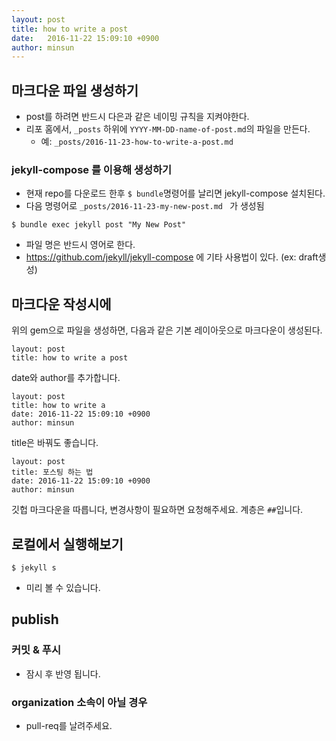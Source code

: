 ```yaml
---
layout: post
title: how to write a post
date:   2016-11-22 15:09:10 +0900
author: minsun
---
```


## 마크다운 파일 생성하기

- post를 하려면 반드시 다은과 같은 네이밍 규칙을 지켜야한다.
- 리포 홈에서, `_posts` 하위에 `YYYY-MM-DD-name-of-post.md`의 파일을 만든다.
  - 예:  `_posts/2016-11-23-how-to-write-a-post.md`

### jekyll-compose 를 이용해 생성하기

- 현재 repo를 다운로드 한후 `$ bundle`명령어를 날리면 jekyll-compose 설치된다.
- 다음 명령어로 `_posts/2016-11-23-my-new-post.md ` 가 생성됨
```
$ bundle exec jekyll post "My New Post"
```
- 파일 명은 반드시 영어로 한다.
- https://github.com/jekyll/jekyll-compose 에 기타 사용법이 있다. (ex: draft생성)

## 마크다운 작성시에

위의 gem으로 파일을 생성하면, 다음과 같은 기본 레이아웃으로 마크다운이 생성된다.

```
layout: post
title: how to write a post
```

date와 author를 추가합니다.

```
layout: post
title: how to write a
date: 2016-11-22 15:09:10 +0900
author: minsun
```

title은 바꿔도 좋습니다.

```
layout: post
title: 포스팅 하는 법
date: 2016-11-22 15:09:10 +0900
author: minsun
```

깃헙 마크다운을 따릅니다, 변경사항이 필요하면 요청해주세요.
계층은 `##`입니다.

## 로컬에서 실행해보기

```
$ jekyll s
```

- 미리 볼 수 있습니다.

## publish

### 커밋 & 푸시

- 잠시 후 반영 됩니다.


### organization 소속이 아닐 경우

- pull-req를 날려주세요.
